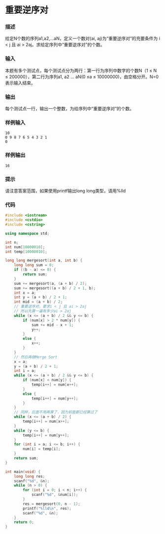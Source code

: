 # 重要逆序对

### 描述
给定N个数的序列a1,a2,...aN，定义一个数对(ai, aj)为“重要逆序对”的充要条件为 i < j 且 ai > 2aj。求给定序列中“重要逆序对”的个数。

### 输入
本题有多个测试点，每个测试点分为两行：第一行为序列中数字的个数N（1 ≤ N ≤ 200000），第二行为序列a1, a2 ... aN(0 ≤a ≤ 10000000)，由空格分开。N=0表示输入结束。

### 输出
每个测试点一行，输出一个整数，为给序列中“重要逆序对”的个数。

### 样例输入
```
10
0 9 8 7 6 5 4 3 2 1
0
```

### 样例输出
```
16
```

### 提示
请注意答案范围，如果使用printf输出long long类型，请用%lld

### 代码

```cpp
#include <iostream>
#include <cstdio>
#include <cstring>

using namespace std;

int n;
int num[10000010];
int temp[10000010];

long long mergesort(int a, int b) {
    long long sum = 0;
    if ((b - a) <= 0) {
        return sum;
    }
    sum += mergesort(a, (a + b) / 2);
    sum += mergesort((a + b) / 2 + 1, b);
    int x = a;
    int y = (a + b) / 2 + 1;
    int mid = (a + b) / 2;
    // 重要逆序对，要求i < j 且 ai > 2aj
    // 所以先算一遍有多少ai > 2aj
    while (x <= (a + b) / 2 && y <= b) {
        if (num[x] > 2 * num[y]) {
            sum += mid - x + 1;
            y++;
        }
        else {
            x++;
        }
    }
    // 然后再做Merge Sort
    x = a;
    y = (a + b) / 2 + 1;
    int i = a;
    while (x <= (a + b) / 2 && y <= b) {
        if (num[x] < num[y]) {
            temp[i++] = num[x++];
        }
        else {
            temp[i++] = num[y++];
        }
    }
    // 同样，后面不用再算了，因为前面都已经算过了
    while (x <= (a + b) / 2) {
        temp[i++] = num[x++];
    }
    while (y <= b) {
        temp[i++] = num[y++];
    }
    for (int i = a; i <= b; i++) {
        num[i] = temp[i];
    }
    return sum;
}

int main(void) {
    long long res;
    scanf("%d", &n);
    while (n > 0) {
        for (int i = 0; i < n; i++) {
            scanf("%d", &num[i]);
        }
        res = mergesort(0, n - 1);
        printf("%lld\n", res);
        scanf("%d", &n);
    }
    return 0;
}
```
